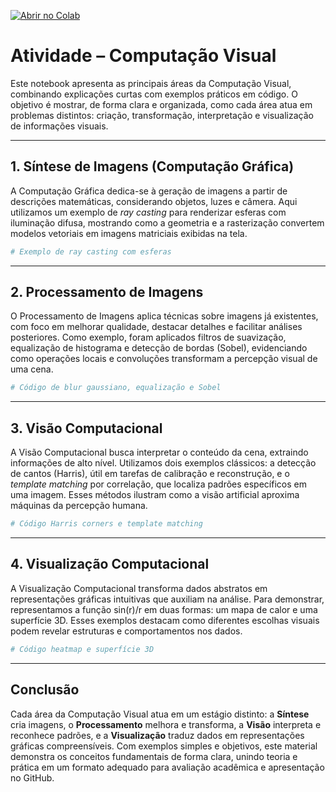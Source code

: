 [![Abrir no Colab](https://colab.research.google.com/assets/colab-badge.svg)](https://colab.research.google.com/github/rbarbosarj/computacao-visual-ac/blob/main/Computacao_Visual_Final.ipynb)

# Atividade – Computação Visual

Este notebook apresenta as principais áreas da Computação Visual, combinando explicações curtas com exemplos práticos em código. O objetivo é mostrar, de forma clara e organizada, como cada área atua em problemas distintos: criação, transformação, interpretação e visualização de informações visuais.

---

## 1. Síntese de Imagens (Computação Gráfica)

A Computação Gráfica dedica-se à geração de imagens a partir de descrições matemáticas, considerando objetos, luzes e câmera. Aqui utilizamos um exemplo de *ray casting* para renderizar esferas com iluminação difusa, mostrando como a geometria e a rasterização convertem modelos vetoriais em imagens matriciais exibidas na tela.

```python
# Exemplo de ray casting com esferas
```

---

## 2. Processamento de Imagens

O Processamento de Imagens aplica técnicas sobre imagens já existentes, com foco em melhorar qualidade, destacar detalhes e facilitar análises posteriores. Como exemplo, foram aplicados filtros de suavização, equalização de histograma e detecção de bordas (Sobel), evidenciando como operações locais e convoluções transformam a percepção visual de uma cena.

```python
# Código de blur gaussiano, equalização e Sobel
```

---

## 3. Visão Computacional

A Visão Computacional busca interpretar o conteúdo da cena, extraindo informações de alto nível. Utilizamos dois exemplos clássicos: a detecção de cantos (Harris), útil em tarefas de calibração e reconstrução, e o *template matching* por correlação, que localiza padrões específicos em uma imagem. Esses métodos ilustram como a visão artificial aproxima máquinas da percepção humana.

```python
# Código Harris corners e template matching
```

---

## 4. Visualização Computacional

A Visualização Computacional transforma dados abstratos em representações gráficas intuitivas que auxiliam na análise. Para demonstrar, representamos a função sin(r)/r em duas formas: um mapa de calor e uma superfície 3D. Esses exemplos destacam como diferentes escolhas visuais podem revelar estruturas e comportamentos nos dados.

```python
# Código heatmap e superfície 3D
```

---

## Conclusão

Cada área da Computação Visual atua em um estágio distinto: a **Síntese** cria imagens, o **Processamento** melhora e transforma, a **Visão** interpreta e reconhece padrões, e a **Visualização** traduz dados em representações gráficas compreensíveis. Com exemplos simples e objetivos, este material demonstra os conceitos fundamentais de forma clara, unindo teoria e prática em um formato adequado para avaliação acadêmica e apresentação no GitHub.
